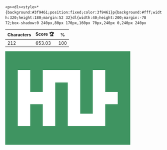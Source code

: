 `<p><dl><style>*{background:#3f9461;position:fixed;color:3f9461}p{background:#fff;width:320;height:180;margin:52 32}dl{width:40;height:200;margin:-78 72;box-shadow:0 240px,80px 170px,160px 70px,240px 0,240px 240px`

| Characters | Score 🏆 | %   |
| ---------- | -------- | --- |
| 212        | 653.03   | 100 |

![](/2025/Jan2025/01/20250101.png)

